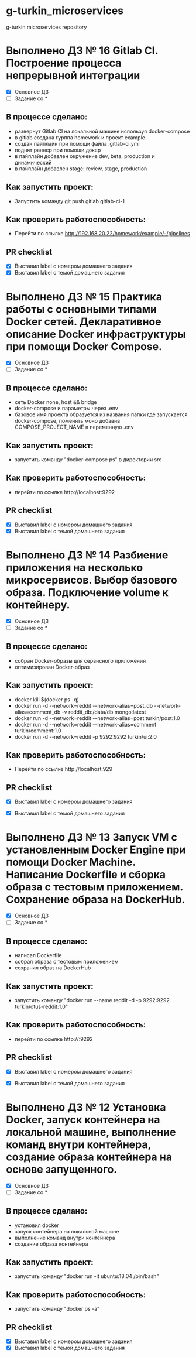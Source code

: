 # g-turkin_microservices
g-turkin microservices repository

# Выполнено ДЗ № 16 Gitlab CI. Построение процесса непрерывной интеграции

 - [X] Основное ДЗ
 - [ ] Задание со *

## В процессе сделано:
- развернут Gitlab CI на локальной машине используя docker-compose
- в gitlab создана гурппа homework и  проект example
- создан пайплайн при помощи файла .gitlab-ci.yml
- поднят раннер при помощи докер
- в пайплайн добавлен окружение dev, beta, production и динамический
- в пайплайн добавлен stage: review, stage, production

## Как запустить проект:
 - Запустить команду git push gitlab gitlab-ci-1

## Как проверить работоспособность:
 - Перейти по ссылке http://192.168.20.22/homework/example/-/pipelines

## PR checklist
 - [X] Выставил label с номером домашнего задания
 - [X] Выставил label с темой домашнего задания

# Выполнено ДЗ № 15 Практика работы с основными типами Docker сетей. Декларативное описание Docker инфраструктуры при помощи Docker Compose.

 - [X] Основное ДЗ
 - [ ] Задание со *

## В процессе сделано:
 - сеть Docker none, host && bridge
 - docker-compose и параметры через .env
 - базовое имя проекта образуется из названия папки где запускается docker-compose, поменять моно добавив COMPOSE_PROJECT_NAME в переменную .env

## Как запустить проект:
 - запустить команду "docker-compose ps" в директории src

## Как проверить работоспособность:
 - перейти по ссылке http://localhost:9292

## PR checklist
 - [X] Выставил label с номером домашнего задания
 - [X] Выставил label с темой домашнего задания

# Выполнено ДЗ № 14 Разбиение приложения на несколько микросервисов. Выбор базового образа. Подключение volume к контейнеру.

 - [X] Основное ДЗ
 - [ ] Задание со *

## В процессе сделано:
 - собран Docker-образы для сервисного приложения
 - оптимизирован Docker-образ

## Как запустить проект:
 - docker kill $(docker ps -q)
 - docker run -d --network=reddit --network-alias=post_db --network-alias=comment_db -v reddit_db:/data/db mongo:latest
 - docker run -d --network=reddit --network-alias=post turkin/post:1.0
 - docker run -d --network=reddit --network-alias=comment turkin/comment:1.0
 - docker run -d --network=reddit -p 9292:9292 turkin/ui:2.0

## Как проверить работоспособность:
 - Перейти по ссылке http://localhost:929

## PR checklist
 - [X] Выставил label с номером домашнего задания
 - [X] Выставил label с темой домашнего задания


# Выполнено ДЗ № 13 Запуск VM с установленным Docker Engine при помощи Docker Machine. Написание Dockerfile и сборка образа с тестовым приложением. Сохранение образа на DockerHub.

 - [X] Основное ДЗ
 - [ ] Задание со *

## В процессе сделано:
 - написал Dockerfile 
 - собрал образа с тестовым приложением
 - сохранил образ на DockerHub

## Как запустить проект:
 - запустить команду "docker run --name reddit -d -p 9292:9292 turkin/otus-reddit:1.0"

## Как проверить работоспособность:
 - перейти по ссылке http://<your-ip>:9292

## PR checklist
 - [X] Выставил label с номером домашнего задания
 - [X] Выставил label с темой домашнего задания


# Выполнено ДЗ № 12 Установка Docker, запуск контейнера на локальной машине, выполнение команд внутри контейнера, создание образа контейнера на основе запущенного.

 - [X] Основное ДЗ
 - [ ] Задание со *

## В процессе сделано:
 - установил docker
 - запуск контейнера на локальной машине
 - выполнение команд внутри контейнера
 - создание образа контейнера

## Как запустить проект:
 - запустить команду "docker run -it ubuntu:18.04 /bin/bash"

## Как проверить работоспособность:
 - запустить команду "docker ps -a"

## PR checklist
 - [X] Выставил label с номером домашнего задания
 - [X] Выставил label с темой домашнего задания
